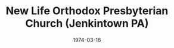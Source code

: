 ---
date: &id001 1974-03-16
end_date: null
location:
  address: null
  city: Jenkintown
  state: PA
minister:
- end: 1990-01-01
  name: C. John Miller
  start: 1974-01-01
  type: Pastor
- end: 1990-01-01
  name: Ronald Lutz
  start: 1976-01-01
  type: Pastor
- end: 1983-01-01
  name: John Julien
  start: 1981-01-01
  type: Pastor
- end: 1990-02-11
  name: John Yenchko
  start: 1985-01-01
  type: Pastor
- end: 1990-01-01
  name: D. Clair Davis
  start: 1980-01-01
  type: Associate Pastor
ministers:
- C. John Miller
- Ronald Lutz
- John Julien
- John Yenchko
- D. Clair Davis
name: New Life Orthodox Presbyterian Church
names:
- end: 1990-02-11
  name: New Life Orthodox Presbyterian Church
  start: 1974-03-16
origination_date: *id001
raw_data: "PA Jenkintown\n\nNew Life Orthodox Presbyterian Church  (March 16, 1974\u2013\
  February 11, 1990)\n(transferred to the Presbyterian Church in America, 1990)\n\
  Pastors: C. John Miller, 1974\u201390\nRonald Lutz, 1976\u201390\nJohn Julien, 1981\u2013\
  83\nJohn Yenchko, 1985\u201390\nAssoc. Pastor: D. Clair Davis, 1980\u201390"
states:
- PA
status:
  active: false
  end_date: 1990-02-11
  reason: transferred
  received_from: null
  withdrawal_to: null
title: New Life Orthodox Presbyterian Church (Jenkintown PA)
year_established:
- 1974

---